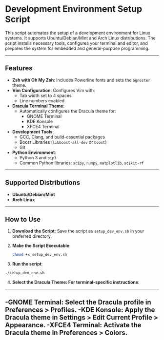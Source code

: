 # Development Environment Setup Script

This script automates the setup of a development environment for Linux systems. It supports Ubuntu/Debian/Mint and Arch Linux distributions. The script installs necessary tools, configures your terminal and editor, and prepares the system for embedded and general-purpose programming.

---

## Features
- **Zsh with Oh My Zsh**: Includes Powerline fonts and sets the `agnoster` theme.
- **Vim Configuration**: Configures Vim with:
  - Tab width set to 4 spaces
  - Line numbers enabled
- **Dracula Terminal Theme**:
  - Automatically configures the Dracula theme for:
    - GNOME Terminal
    - KDE Konsole
    - XFCE4 Terminal
- **Development Tools**:
  - GCC, Clang, and build-essential packages
  - Boost Libraries (`libboost-all-dev` or `boost`)
  - Git
- **Python Environment**:
  - Python 3 and `pip3`
  - Common Python libraries: `scipy`, `numpy`, `matplotlib`, `scikit-rf`

---

## Supported Distributions
- **Ubuntu/Debian/Mint**
- **Arch Linux**

---

## How to Use
1. **Download the Script**:
   Save the script as `setup_dev_env.sh` in your preferred directory.

2. **Make the Script Executable**:
   ```bash
   chmod +x setup_dev_env.sh
   
3. **Run the script**:
  ```bash
  ./setup_dev_env.sh
  ```

4. **Select the Dracula Theme: For terminal-specific instructions**:
---
-GNOME Terminal: Select the Dracula profile in Preferences > Profiles.
-KDE Konsole: Apply the Dracula theme in Settings > Edit Current Profile > Appearance.
-XFCE4 Terminal: Activate the Dracula theme in Preferences > Colors.
 ---
